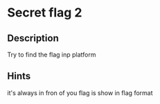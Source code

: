 # Secret flag 2
## Description
Try to find the flag inp platform

## Hints
it's always in fron of you
flag is show in flag format 
